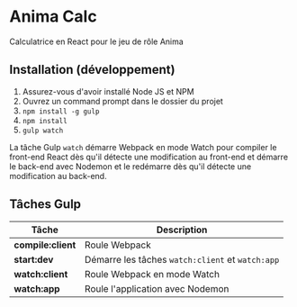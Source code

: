 # Anima Calc
Calculatrice en React pour le jeu de rôle Anima

## Installation (développement)
1. Assurez-vous d'avoir installé Node JS et NPM
2. Ouvrez un command prompt dans le dossier du projet  
3. `npm install -g gulp`
4. `npm install`
5. `gulp watch`

La tâche Gulp `watch` démarre Webpack en mode Watch pour compiler le front-end React dès qu'il détecte une modification au front-end et démarre le back-end avec Nodemon et le redémarre dès qu'il détecte une modification au back-end.

## Tâches Gulp
|Tâche|Description|
|---|---|
|**compile:client**|Roule Webpack|
|**start:dev**|Démarre les tâches `watch:client` et `watch:app`|
|**watch:client**|Roule Webpack en mode Watch|
|**watch:app**|Roule l'application avec Nodemon|